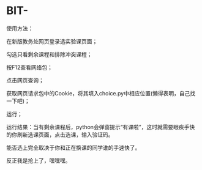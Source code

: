 # BIT-

使用方法：

在新版教务处网页登录选实验课页面；

勾选只看剩余课程和排除冲突课程；

按F12查看网络包；

点击网页查询；

获取网页请求包中的Cookie，将其填入choice.py中相应位置(懒得表明，自己找一下吧)；

运行；

运行结果：当有剩余课程后，python会弹窗提示“有课啦”，这时就需要眼疾手快的你刷新选课页面，点击选课，输入验证码。

能否选上完全取决于你和正在换课的同学谁的手速快了。

反正我是抢上了，嘿嘿嘿。
